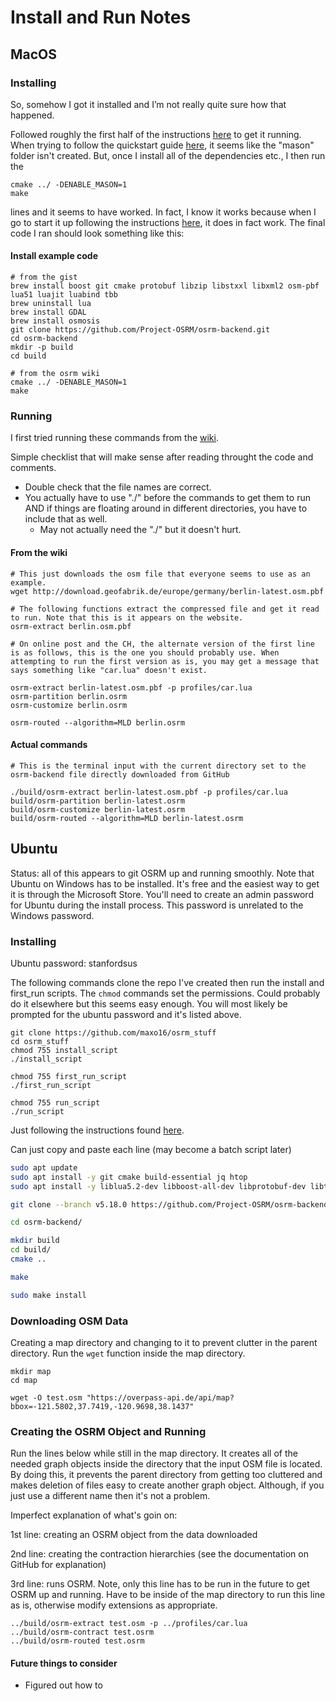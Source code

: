 # Install and Run Notes
## MacOS


### Installing

So, somehow I got it installed and I’m not really quite sure how that happened. 

Followed roughly the first half of the instructions [here](https://gist.github.com/jyt109/76eba9b502e2c90bb728) to get it running. When trying to follow the quickstart guide [here](<https://github.com/Project-OSRM/osrm-backend/wiki/Building-OSRM>), it seems like the "mason" folder isn't created. But, once I install all of the dependencies etc., I then run the 

```
cmake ../ -DENABLE_MASON=1
make
```

lines and it seems to have worked. In fact, I know it works because when I go to start it up following the instructions [here](<https://github.com/Project-OSRM/osrm-backend/wiki/Running-OSRM>), it does in fact work. The final code I ran should look something like this: 



#### Install example code

```
# from the gist
brew install boost git cmake protobuf libzip libstxxl libxml2 osm-pbf lua51 luajit luabind tbb
brew uninstall lua 
brew install GDAL                                          
brew install osmosis                                       
git clone https://github.com/Project-OSRM/osrm-backend.git 
cd osrm-backend                                            
mkdir -p build                                             
cd build                                                   

# from the osrm wiki
cmake ../ -DENABLE_MASON=1
make

```



### Running

I first tried running these commands from the [wiki](<https://github.com/Project-OSRM/osrm-backend/wiki/Running-OSRM>).

Simple checklist that will make sense after reading throught the code and comments. 

* Double check that the file names are correct. 
* You actually have to use "./" before the commands to get them to run AND if things are floating around in different directories, you have to include that as well. 
  * May not actually need the "./" but it doesn't hurt. 



#### From the wiki

```
# This just downloads the osm file that everyone seems to use as an example. 
wget http://download.geofabrik.de/europe/germany/berlin-latest.osm.pbf

# The following functions extract the compressed file and get it read to run. Note that this is it appears on the website. 
osrm-extract berlin.osm.pbf

# On online post and the CH, the alternate version of the first line is as follows, this is the one you should probably use. When attempting to run the first version as is, you may get a message that says something like "car.lua" doesn't exist. 

osrm-extract berlin-latest.osm.pbf -p profiles/car.lua
osrm-partition berlin.osrm
osrm-customize berlin.osrm

osrm-routed --algorithm=MLD berlin.osrm 
```



#### Actual commands

```
# This is the terminal input with the current directory set to the osrm-backend file directly downloaded from GitHub

./build/osrm-extract berlin-latest.osm.pbf -p profiles/car.lua
build/osrm-partition berlin-latest.osrm
build/osrm-customize berlin-latest.osrm
build/osrm-routed --algorithm=MLD berlin-latest.osrm
```

## Ubuntu

Status: all of this appears to git OSRM up and running smoothly. 
Note that Ubuntu on Windows has to be installed. It's free and the easiest way to get it is through the Microsoft Store. You'll need to create an admin password for Ubuntu during the install process. This password is unrelated to the Windows password. 

### Installing

Ubuntu password: stanfordsus

The following commands clone the repo I've created then run the install and first_run scripts. The ```chmod``` commands set the permissions. Could probably do it elsewhere but this seems easy enough. You will most likely be prompted for the ubuntu password and it's listed above.  

```
git clone https://github.com/maxo16/osrm_stuff
cd osrm_stuff
chmod 755 install_script
./install_script

chmod 755 first_run_script
./first_run_script

chmod 755 run_script
./run_script
```





Just following the instructions found [here](https://datawookie.netlify.com/blog/2017/09/building-a-local-osrm-instance/).

Can just copy and paste each line (may become a batch script later)

```bash
sudo apt update
sudo apt install -y git cmake build-essential jq htop
sudo apt install -y liblua5.2-dev libboost-all-dev libprotobuf-dev libtbb-dev libstxxl-dev libbz2-dev

git clone --branch v5.18.0 https://github.com/Project-OSRM/osrm-backend.git

cd osrm-backend/

mkdir build
cd build/
cmake ..

make

sudo make install
```



### Downloading OSM Data

Creating a map directory and changing to it to prevent clutter in the parent directory.  Run the ```wget``` function inside the map directory. 

```
mkdir map
cd map

wget -O test.osm "https://overpass-api.de/api/map?bbox=-121.5802,37.7419,-120.9698,38.1437"
```

### Creating the OSRM Object and Running

Run the lines below while still in the map directory. It creates all of the needed graph objects inside the directory that the input OSM file is located. By doing this, it prevents the parent directory from getting too cluttered and makes deletion of files easy to create another graph object. Although, if you just use a different name then it's not a problem. 

Imperfect explanation of what's goin on:

1st line:  creating an OSRM object from the data downloaded

2nd line: creating the contraction hierarchies (see the documentation on GitHub for explanation)

3rd line: runs OSRM. Note, only this line has to be run in the future to get OSRM up and running. Have to be inside of the map directory to run this line as is, otherwise modify extensions as appropriate. 

```
../build/osrm-extract test.osm -p ../profiles/car.lua
../build/osrm-contract test.osrm
../build/osrm-routed test.osrm
```




#### Future things to consider

* Figured out how to 
